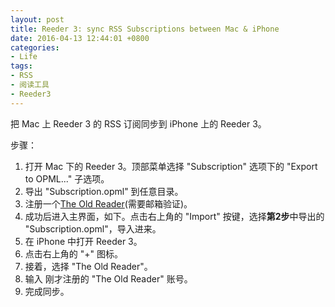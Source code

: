 ```yaml
---
layout: post
title: Reeder 3: sync RSS Subscriptions between Mac & iPhone
date: 2016-04-13 12:44:01 +0800
categories:
- Life
tags:
- RSS
- 阅读工具
- Reeder3
---
```



把 Mac 上 Reeder 3 的 RSS 订阅同步到 iPhone 上的 Reeder 3。

<!-- more -->

步骤：

1. 打开 Mac 下的 Reeder 3。顶部菜单选择 "Subscription" 选项下的 "Export to OPML..." 子选项。
2. 导出 "Subscription.opml" 到任意目录。
3. 注册一个[The Old Reader](https://theoldreader.com/)(需要邮箱验证)。
4. 成功后进入主界面，如下。点击右上角的 "Import" 按键，选择**第2步**中导出的 "Subscription.opml"，导入进来。
5. 在 iPhone 中打开 Reeder 3。
6. 点击右上角的 "+" 图标。
7. 接着，选择 "The Old Reader"。
8. 输入 刚才注册的 "The Old Reader" 账号。
9. 完成同步。

